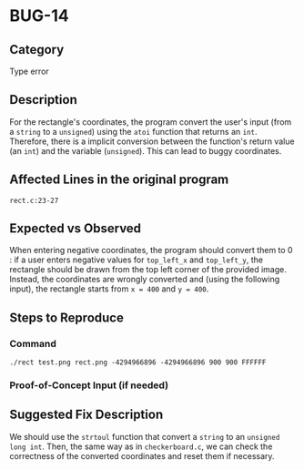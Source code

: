 # BUG-14
## Category
Type error

## Description
For the rectangle's coordinates, the program convert the user's input (from a `string` to a `unsigned`) using the `atoi` function that returns an `int`. Therefore, there is a implicit conversion between the function's return value (an `int`) and the variable (`unsigned`). This can lead to buggy coordinates.

## Affected Lines in the original program
`rect.c:23-27`

## Expected vs Observed
When entering negative coordinates, the program should convert them to 0 : if a user enters negative values for `top_left_x` and `top_left_y`, the rectangle should be drawn from the top left corner of the provided image. Instead, the coordinates are wrongly converted and (using the following input), the rectangle starts from `x = 400` and `y = 400`.

## Steps to Reproduce

### Command
```
./rect test.png rect.png -4294966896 -4294966896 900 900 FFFFFF
```
### Proof-of-Concept Input (if needed)

## Suggested Fix Description
We should use the `strtoul` function that convert a `string` to an `unsigned long int`. Then, the same way as in `checkerboard.c`, we can check the correctness of the converted coordinates and reset them if necessary.
